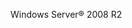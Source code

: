 <Token xmlns:xlink="http://www.w3.org/1999/xlink">Windows Server® 2008 R2</Token>

<!--HONumber=Jan17_HO1-->


